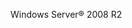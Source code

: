 <Token xmlns:xlink="http://www.w3.org/1999/xlink">Windows Server® 2008 R2</Token>

<!--HONumber=Jan17_HO1-->


